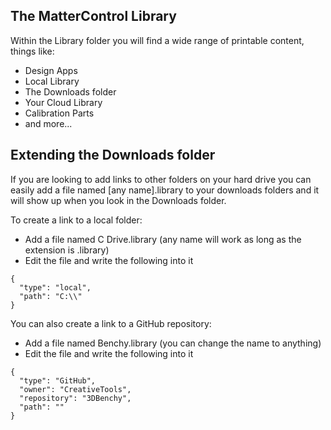 
## The MatterControl Library

Within the Library folder you will find a wide range of printable content, things like:
- Design Apps
- Local Library
- The Downloads folder
- Your Cloud Library
- Calibration Parts
- and more...

## Extending the Downloads folder

If you are looking to add links to other folders on your hard drive you can easily add a file named [any name].library to your downloads folders and it will show up when you look in the Downloads folder.

To create a link to a local folder:
- Add a file named C Drive.library (any name will work as long as the extension is .library)
- Edit the file and write the following into it
```
{
  "type": "local",
  "path": "C:\\"
}
```

You can also create a link to a GitHub repository:
- Add a file named Benchy.library (you can change the name to anything)
- Edit the file and write the following into it 
```
{
  "type": "GitHub",
  "owner": "CreativeTools",
  "repository": "3DBenchy",
  "path": ""
}
```